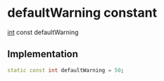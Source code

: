 


# defaultWarning constant






[int](https://api.flutter.dev/flutter/dart-core/int-class.html) const defaultWarning
  







## Implementation

```dart
static const int defaultWarning = 50;


```







